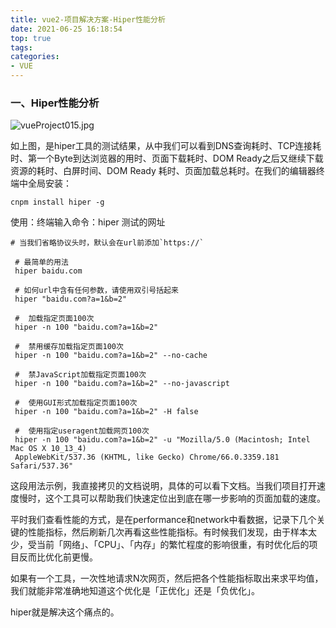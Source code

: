 ```yaml
---
title: vue2-项目解决方案-Hiper性能分析
date: 2021-06-25 16:18:54
top: true
tags:
categories:
- VUE
---
```

### 一、Hiper性能分析

![vueProject015.jpg](http://alivnram-test.oss-cn-beijing.aliyuncs.com/alivnblog/vueProject015.jpg)

如上图，是hiper工具的测试结果，从中我们可以看到DNS查询耗时、TCP连接耗时、第一个Byte到达浏览器的用时、页面下载耗时、DOM Ready之后又继续下载资源的耗时、白屏时间、DOM Ready 耗时、页面加载总耗时。在我们的编辑器终端中全局安装：

```
cnpm install hiper -g
```

使用：终端输入命令：hiper 测试的网址

```
# 当我们省略协议头时，默认会在url前添加`https://`

 # 最简单的用法
 hiper baidu.com

 # 如何url中含有任何参数，请使用双引号括起来
 hiper "baidu.com?a=1&b=2"

 #  加载指定页面100次
 hiper -n 100 "baidu.com?a=1&b=2"

 #  禁用缓存加载指定页面100次
 hiper -n 100 "baidu.com?a=1&b=2" --no-cache

 #  禁JavaScript加载指定页面100次
 hiper -n 100 "baidu.com?a=1&b=2" --no-javascript
 
 #  使用GUI形式加载指定页面100次
 hiper -n 100 "baidu.com?a=1&b=2" -H false

 #  使用指定useragent加载网页100次
 hiper -n 100 "baidu.com?a=1&b=2" -u "Mozilla/5.0 (Macintosh; Intel Mac OS X 10_13_4) 
 AppleWebKit/537.36 (KHTML, like Gecko) Chrome/66.0.3359.181 Safari/537.36"
 ```

 这段用法示例，我直接拷贝的文档说明，具体的可以看下文档。当我们项目打开速度慢时，这个工具可以帮助我们快速定位出到底在哪一步影响的页面加载的速度。
 
 平时我们查看性能的方式，是在performance和network中看数据，记录下几个关键的性能指标，然后刷新几次再看这些性能指标。有时候我们发现，由于样本太少，受当前「网络」、「CPU」、「内存」的繁忙程度的影响很重，有时优化后的项目反而比优化前更慢。
 
 如果有一个工具，一次性地请求N次网页，然后把各个性能指标取出来求平均值，我们就能非常准确地知道这个优化是「正优化」还是「负优化」。
 
 hiper就是解决这个痛点的。
